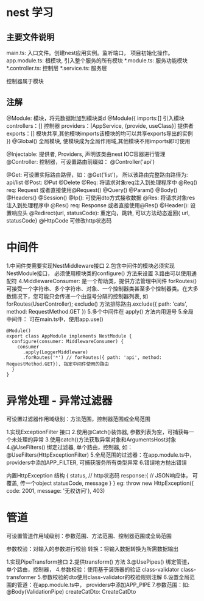 # nest 学习

## 主要文件说明

main.ts: 入口文件。创建nest应用实例。监听端口， 项目初始化操作。
app.module.ts: 根模块, 引入整个服务的所有模块
*.module.ts: 服务功能模块
*.controller.ts: 控制层
*.service.ts: 服务层


控制器属于模块

## 注解

@Module: 模块，将元数据附加到模块类d
  @Module({
    imports:[] 引入模块
    controllers：[] 控制器
    providers：[AppService, {provide, useClass}] 提供者
    exports：[] 模块共享,其他模块imports该模块的均可以共享exports导出的实例
  })
  @Global() 全局模块, 使模块成为全局作用域,其他模块不用imports即可使用

@Injectable: 提供者, Providers,  声明该类由nest IOC容器进行管理
@Controller: 控制器，可设置路由前缀如： @Controller('api')


@Get: 可设置实际路由路径，如：@Get('list')， 所以该路由完整路由路径为: api/list
@Post: 
@Put
@Delete
@Req: 将请求对象req注入到处理程序中 @Req() req: Request 或者直接使用@Request()
@Query() @Param() @Body() @Headers() @Session() @Ip(): 可使用dto方式接收数据 
@Res: 将请求对象res注入到处理程序中 @Res() req: Response 或者直接使用@Res()
@Header(): 设置响应头
@Redirect(url, statusCode): 重定向，跳转, 可以方法动态返回{ url, statusCode}
@HttpCode 可修改http状态码

# 中间件

1.中间件类需要实现NestMiddleware接口
2.包含中间件的模块必须实现NestModule接口， 必须使用模块类的configure() 方法来设置
3.路由可以使用通配符
4.MiddlewareConsumer: 是一个帮助类，提供方法管理中间件
forRoutes() 可接受一个字符串、多个字符串、对象、一个控制器类甚至多个控制器类。在大多数情况下，您可能只会传递一个由逗号分隔的控制器列表, 如 forRoutes(UserController);
exclude() 方法排除路由.exclude({ path: 'cats', method: RequestMethod.GET })
5.多个中间件在 apply() 方法内用逗号
5.全局中间件： 可在main.ts中，使用app.use()

```
@Module()
export class AppModule implements NestModule {
  configure(consumer: MiddlewareConsumer) {
    consumer
      .apply(LoggerMiddleware)
      .forRoutes('*') // forRoutes({ path: 'api', method: RequestMethod.GET}), 指定中间件使用的路由
  }
}
```

# 异常处理 - 异常过滤器
可设置过滤器作用域级别：方法范围，控制器范围或全局范围

1.实现ExceptionFilter 接口
2.使用@Catch()装饰器, 参数列表为空，可捕获每一个未处理的异常
3.使用catch()方法获取异常对象和ArgumentsHost对象
4.@UseFilters() 绑定过滤器, 单个路由，控制器, 如：@UseFilters(HttpExceptionFilter)
5.全局范围的过滤器：在app.module.ts中， providers中添加APP_FILTER, 可捕获服务所有类型异常
6.错误地方抛出错误

内置HttpException 结构
{
  status, // http状态码
  response:{ // JSON响应体， 可覆盖, 传一个object
    statusCode,
    message
  }
}
eg: throw new HttpException({ code: 2001, message: '无权访问'}, 403)

# 管道
可设置管道作用域级别：参数范围、方法范围、控制器范围或全局范围

参数校验：对输入的参数进行校验
转换：将输入数据转换为所需数据输出

1.实现PipeTransform接口
2.提供transform() 方法
3.@UsePipes() 绑定管道， 单个路由，控制器，
4.参数校验：使用基于装饰器的验证 
  class-validator class-transformer
5.参数校验的dto使用class-validator的校验规则注解
6.设置全局范围的管道：在app.module.ts中， providers中添加APP_PIPE
7.参数范围：如: @Body(ValidationPipe) createCatDto: CreateCatDto
